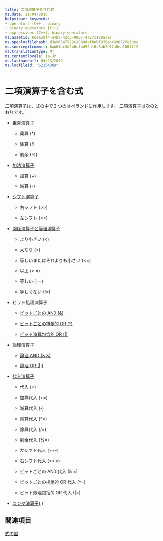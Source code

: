 ```yaml
---
title: 二項演算子を含む式
ms.date: 11/04/2016
helpviewer_keywords:
- operators [C++], binary
- binary operators [C++]
- expressions [C++], binary operators
ms.assetid: 6dea3df4-a4bd-42c3-9807-4a27c120ac9a
ms.openlocfilehash: d3a966a7922c1888defbebf970ac409872fe18ec
ms.sourcegitcommit: 0ab61bc3d2b6cfbd52a16c6ab2b97a8ea1864f12
ms.translationtype: MT
ms.contentlocale: ja-JP
ms.lasthandoff: 04/23/2019
ms.locfileid: "62154309"
---
```

# <a name="expressions-with-binary-operators"></a>二項演算子を含む式

二項演算子は、式の中で 2 つのオペランドに作用します。 二項演算子は次のとおりです。

- [乗算演算子](../cpp/multiplicative-operators-and-the-modulus-operator.md)

   - 乗算 (*)

   - 除算 (/)

   - 剰余 (%)

- [加法演算子](../cpp/additive-operators-plus-and.md)

   - 加算 (+)

   - 減算 (-)

- [シフト演算子](../cpp/left-shift-and-right-shift-operators-input-and-output.md)

   - 右シフト (>>)

   - 左シフト (<<)

- [関係演算子と等値演算子](../cpp/relational-operators-equal-and-equal.md)

   - より小さい (\<)

   - 大なり (>)

   - 等しいまたはそれよりも小さい (\<=)

   - 以上 (> =)

   - 等しい (==)

   - 等しくない (!=)

- ビット処理演算子

   - [ビットごとの AND (&)](../cpp/bitwise-and-operator-amp.md)

   - [ビットごとの排他的 OR (^)](../cpp/bitwise-exclusive-or-operator-hat.md)

   - [ビット演算包含的 OR (&#124;)](../cpp/bitwise-inclusive-or-operator-pipe.md)

- 論理演算子

   - [論理 AND (& &)](../cpp/logical-and-operator-amp-amp.md)

   - [論理 OR (&#124;&#124;)](../cpp/logical-or-operator-pipe-pipe.md)

- [代入演算子](../cpp/assignment-operators.md)

   - 代入 (=)

   - 加算代入 (+=)

   - 減算代入 (-)

   - 乗算代入 (*=)

   - 除算代入 (/=)

   - 剰余代入 (%=)

   - 左シフト代入 (<\<=)

   - 右シフト代入 (>> =)

   - ビットごとの AND 代入 (& =)

   - ビットごとの排他的 OR 代入 (^=)

   - ビット処理包括的 OR 代入 (&#124;=)

- [コンマ演算子](../cpp/comma-operator.md)(,)

## <a name="see-also"></a>関連項目

[式の型](../cpp/types-of-expressions.md)